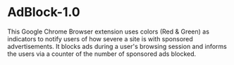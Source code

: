 # AdBlock-1.0
This Google Chrome Browser extension uses colors (Red & Green) as indicators to notify users of how severe a site is with sponsored advertisements. It blocks ads during a user's browsing session and informs the users via a counter of the number of sponsored ads blocked.

